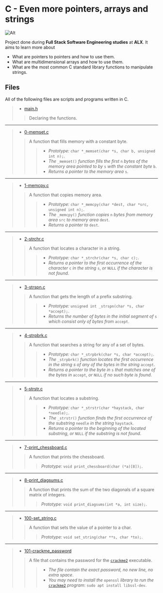 # C - Even more pointers, arrays and strings

![Alt](https://s3.amazonaws.com/intranet-projects-files/holbertonschool-low_level_programming/218/58fe6b229144b7fe5ebe88afe9ff5cabe2dd0863e1e79b2d02b4103c30b465dd.jpg "meme ^_^")

Project done during **Full Stack Software Engineering studies** at **ALX**. It aims to learn more about

* What are pointers to pointers and how to use them.
* What are multidimensional arrays and how to use them.
* What are the most common C standard library functions to manipulate strings.

## Files

All of the following files are scripts and programs written in C.

> * [main.h](https://github.com/Moh-A-Mahdi/alx-low_level_programming/blob/master/0x06-pointers_arrays_strings/main.h)
>
>> Declaring the functions.
------------------

> * [0-memset.c](https://github.com/Moh-A-Mahdi/alx-low_level_programming/blob/master/0x07-pointers_arrays_strings/0-memset.c)
>
>> A function that fills memory with a constant byte.
>>>
>>> * _Prototype:_ `char *_memset(char *s, char b, unsigned int n);`.
>>> * _The_ `_memset()` _function fills the first_ `n` _bytes of the memory area pointed to by_ `s` _with the constant byte_ `b`.
>>> * _Returns a pointer to the memory area_ `s`.

------------------

> * [1-memcpy.c](https://github.com/Moh-A-Mahdi/alx-low_level_programming/blob/master/0x07-pointers_arrays_strings/1-memcpy.c)
>
>> A function that copies memory area.
>>>
>>> * _Prototype:_ `char *_memcpy(char *dest, char *src, unsigned int n);`.
>>> * _The_ `_memcpy()` _function copies_ `n` _bytes from memory area_ `src` _to memory area_ `dest`.
>>> * _Returns a pointer to_ `dest`.

------------------

> * [2-strchr.c](https://github.com/Moh-A-Mahdi/alx-low_level_programming/blob/master/0x07-pointers_arrays_strings/2-strchr.c)
>
>> A function that locates a character in a string.
>>>
>>> * _Prototype:_ `char *_strchr(char *s, char c);`.
>>> * _Returns a pointer to the first occurrence of the character_ `c` _in the string_ `s`, _or_ `NULL` _if the character is not found_.

------------------

> * [3-strspn.c](https://github.com/Moh-A-Mahdi/alx-low_level_programming/blob/master/0x07-pointers_arrays_strings/3-strspn.c)
>
>> A function that gets the length of a prefix substring.
>>>
>>> * _Prototype:_ `unsigned int _strspn(char *s, char *accept);`.
>>> * _Returns the number of bytes in the initial segment of_ `s` _which consist only of bytes from_ `accept`.

------------------

> * [4-strpbrk.c](https://github.com/Moh-A-Mahdi/alx-low_level_programming/blob/master/0x07-pointers_arrays_strings/4-strpbrk.c)
>
>> A function that searches a string for any of a set of bytes.
>>>
>>> * _Prototype:_ `char *_strpbrk(char *s, char *accept);`.
>>> * _The_ `_strpbrk()` _function locates the first occurrence in the string s of any of the bytes in the string_ `accept`.
>>> * _Returns a pointer to the byte in_ `s` _that matches one of the bytes in_ `accept`, _or_ `NULL` _if no such byte is found_.

------------------

> * [5-strstr.c](https://github.com/Moh-A-Mahdi/alx-low_level_programming/blob/master/0x07-pointers_arrays_strings/5-strstr.c)
>
>> A function that locates a substring.
>>>
>>> * _Prototype:_ `char *_strstr(char *haystack, char *needle);`.
>>> * _The_ `_strstr()` _function finds the first occurrence of the substring_ `needle` _in the string_ `haystack`.
>>> * _Returns a pointer to the beginning of the located substring_, _or_ `NULL` _if the substring is not found_.

------------------

> * [7-print_chessboard.c](https://github.com/Moh-A-Mahdi/alx-low_level_programming/blob/master/0x07-pointers_arrays_strings/7-print_chessboard.c)
>
>> A function that prints the chessboard.
>>> _Prototype:_ `void print_chessboard(char (*a)[8]);`.
------------------

> * [8-print_diagsums.c](https://github.com/Moh-A-Mahdi/alx-low_level_programming/blob/master/0x07-pointers_arrays_strings/8-print_diagsums.c)
>
>> A function that prints the sum of the two diagonals of a square matrix of integers.
>>> _Prototype:_ `void print_diagsums(int *a, int size);`.
------------------

> * [100-set_string.c](https://github.com/Moh-A-Mahdi/alx-low_level_programming/blob/master/0x07-pointers_arrays_strings/100-set_string.c)
>
>> A function that sets the value of a pointer to a char.
>>> _Prototype:_ `void set_string(char **s, char *to);`.
------------------

> * [101-crackme_password](https://github.com/Moh-A-Mahdi/alx-low_level_programming/blob/master/0x07-pointers_arrays_strings/101-crackme_password)
>
>> A file that contains the password for the [`crackme2`](https://github.com/holbertonschool/0x06.c) executable.
>>>
>>> * _The file contain the exact password, no new line, no extra space_.
>>> * _You may need to install the_ `openssl` _library to run the_ [`crackme2`](https://github.com/holbertonschool/0x06.c) _program_: `sudo apt install libssl-dev`.
